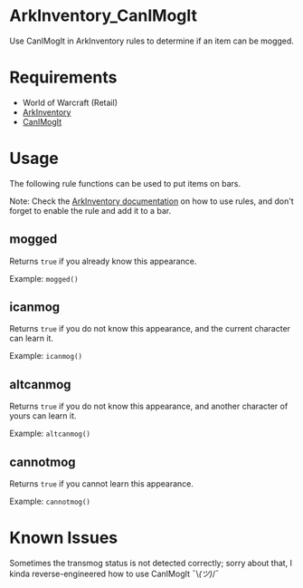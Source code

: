 # ArkInventory_CanIMogIt

Use CanIMogIt in ArkInventory rules to determine if an item can be mogged.

# Requirements

- World of Warcraft (Retail)
- [ArkInventory](https://www.wowinterface.com/downloads/info6488-ArkInventory.html)
- [CanIMogIt](https://www.wowinterface.com/downloads/info24015-CanIMogIt.html)

# Usage

The following rule functions can be used to put items on bars.

Note: Check the [ArkInventory documentation](https://github.com/arkayenro/arkinventory/wiki/Rules) on how to use rules, and don't forget to enable the rule and add it to a bar.

## mogged

Returns `true` if you already know this appearance.

Example: `mogged()`

## icanmog

Returns `true` if you do not know this appearance, and the current character can learn it.

Example: `icanmog()`

## altcanmog

Returns `true` if you do not know this appearance, and another character of yours can learn it.

Example: `altcanmog()`

## cannotmog

Returns `true` if you cannot learn this appearance.

Example: `cannotmog()`

# Known Issues

Sometimes the transmog status is not detected correctly; sorry about that, I kinda reverse-engineered how to use CanIMogIt ¯\\_(ツ)_/¯
